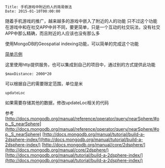     Title: 手机游戏中附近的人的简易做法
    Date: 2015-01-10T00:00:00

随着手机游戏的推广，越来越多的游戏中嵌入了附近的人的功能
只不过这个功能在游戏中和在社交APP中并不同，要更简单，只是一个互动的社交玩法，没有社交APP中那么精确，而且附近的人应该也没有那么多

使用MongoDB的Geospatial indexing功能，可以简单的完成这个功能

[简单示例](https://gist.github.com/zhuzhonghua/e553d67e018da7bb875a)

这里使用http提供服务，也可以集成到自己的项目中，通过别的方式提供此功能

    $maxDistance: 2000*20
    
可以根据自己的需要限定范围，单位是米    

    updateLoc
    
如果需要存储其他的数据，修改updateLoc相关的代码

参考
[http://docs.mongodb.org/manual/reference/operator/query/nearSphere/#op._S_nearSphere](http://docs.mongodb.org/manual/reference/operator/query/nearSphere/#op._S_nearSphere)
[http://docs.mongodb.org/manual/tutorial/build-a-2dsphere-index/](http://docs.mongodb.org/manual/tutorial/build-a-2dsphere-index/)
[http://docs.mongodb.org/manual/core/2dsphere/](http://docs.mongodb.org/manual/core/2dsphere/)
[http://docs.mongodb.org/manual/tutorial/build-a-2dsphere-index/](http://docs.mongodb.org/manual/tutorial/build-a-2dsphere-index/)
